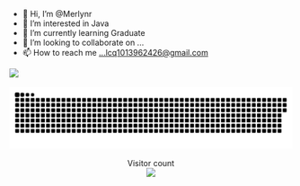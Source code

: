 - 👋 Hi, I’m @Merlynr
- 👀 I’m interested in Java
- 🌱 I’m currently learning Graduate
- 💞️ I’m looking to collaborate on ...
- 📫 How to reach me ...lcq1013962426@gmail.com

<!---
Merlynr/Merlynr is a ✨ special ✨ repository because its `README.md` (this file) appears on your GitHub profile.
You can click the Preview link to take a look at your changes.
--->
![](https://media0.giphy.com/media/3otPorWLQJq5GmHRtu/giphy.gif)

<a href=#><img src="contributions.svg"></a>

<p align="center"> 
  Visitor count<br>
  <img src="https://profile-counter.glitch.me/merlynr/count.svg" />
</p>
